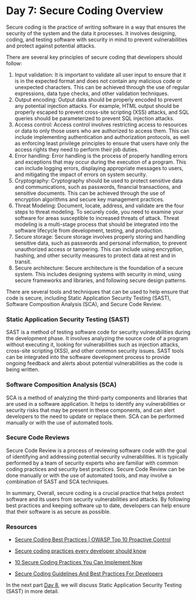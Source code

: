 # Day 7: Secure Coding Overview

Secure coding is the practice of writing software in a way that ensures the security of the system and the data it processes. It involves designing, coding, and testing software with security in mind to prevent vulnerabilities and protect against potential attacks.

There are several key principles of secure coding that developers should follow:

1. Input validation: It is important to validate all user input to ensure that it is in the expected format and does not contain any malicious code or unexpected characters. This can be achieved through the use of regular expressions, data type checks, and other validation techniques.
2. Output encoding: Output data should be properly encoded to prevent any potential injection attacks. For example, HTML output should be properly escaped to prevent cross-site scripting (XSS) attacks, and SQL queries should be parameterized to prevent SQL injection attacks.
3. Access control: Access control involves restricting access to resources or data to only those users who are authorized to access them. This can include implementing authentication and authorization protocols, as well as enforcing least privilege principles to ensure that users have only the access rights they need to perform their job duties.
4. Error handling: Error handling is the process of properly handling errors and exceptions that may occur during the execution of a program. This can include logging errors, displaying appropriate messages to users, and mitigating the impact of errors on system security.
5. Cryptography: Cryptography should be used to protect sensitive data and communications, such as passwords, financial transactions, and sensitive documents. This can be achieved through the use of encryption algorithms and secure key management practices.
6. Threat Modeling: Document, locate, address, and validate are the four steps to threat modeling. To securely code, you need to examine your software for areas susceptible to increased threats of attack. Threat modeling is a multi-stage process that should be integrated into the software lifecycle from development, testing, and production.
7. Secure storage: Secure storage involves properly storing and handling sensitive data, such as passwords and personal information, to prevent unauthorized access or tampering. This can include using encryption, hashing, and other security measures to protect data at rest and in transit.
8. Secure architecture: Secure architecture is the foundation of a secure system. This includes designing systems with security in mind, using secure frameworks and libraries, and following secure design patterns.

There are several tools and techniques that can be used to help ensure that code is secure, including Static Application Security Testing (SAST), Software Composition Analysis (SCA), and Secure Code Review.

### Static Application Security Testing (SAST)

SAST is a method of testing software code for security vulnerabilities during the development phase. It involves analyzing the source code of a program without executing it, looking for vulnerabilities such as injection attacks, cross-site scripting (XSS), and other common security issues. SAST tools can be integrated into the software development process to provide ongoing feedback and alerts about potential vulnerabilities as the code is being written.

### Software Composition Analysis (SCA)

SCA is a method of analyzing the third-party components and libraries that are used in a software application. It helps to identify any vulnerabilities or security risks that may be present in these components, and can alert developers to the need to update or replace them. SCA can be performed manually or with the use of automated tools.

### Secure Code Reviews

Secure Code Review is a process of reviewing software code with the goal of identifying and addressing potential security vulnerabilities. It is typically performed by a team of security experts who are familiar with common coding practices and security best practices. Secure Code Review can be done manually or with the use of automated tools, and may involve a combination of SAST and SCA techniques.

In summary, Overall, secure coding is a crucial practice that helps protect software and its users from security vulnerabilities and attacks. By following best practices and keeping software up to date, developers can help ensure that their software is as secure as possible.

### Resources

- [Secure Coding Best Practices | OWASP Top 10 Proactive Control](https://www.youtube.com/watch?v=8m1N2t-WANc)

- [Secure coding practices every developer should know](https://snyk.io/learn/secure-coding-practices/)

- [10 Secure Coding Practices You Can Implement Now](https://codesigningstore.com/secure-coding-practices-to-implement)

- [Secure Coding Guidelines And Best Practices For Developers](https://www.softwaretestinghelp.com/guidelines-for-secure-coding/)

In the next part [Day 8](day08.md), we will discuss Static Application Security Testing (SAST) in more detail.
